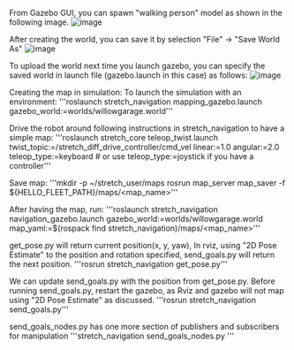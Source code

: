 From Gazebo GUI, you can spawn "walking person" model as shown in the following image.
![image](https://github.com/user-attachments/assets/fa5eb445-1b0f-48dd-a7c2-b9f8992bc962)

After creating the world, you can save it by selection "File" -> "Save World As"
![image](https://github.com/user-attachments/assets/63c95f1b-ac60-4e57-b425-357e152c5fa6)

To upload the world next time you launch gazebo, you can specify the saved world in launch file (gazebo.launch in this case) as follows:
![image](https://github.com/user-attachments/assets/5ae549b5-3931-4d8f-b6f3-cc32d035ce5a)

Creating the map in simulation:
To launch the simulation with an environment:
'''roslaunch stretch_navigation mapping_gazebo.launch gazebo_world:=worlds/willowgarage.world'''

Drive the robot around following instructions in stretch_navigation to have a simple map:
'''roslaunch stretch_core teleop_twist.launch twist_topic:=/stretch_diff_drive_controller/cmd_vel linear:=1.0 angular:=2.0 teleop_type:=keyboard # or use teleop_type:=joystick if you have a controller'''

Save map:
'''mkdir -p ~/stretch_user/maps
rosrun map_server map_saver -f ${HELLO_FLEET_PATH}/maps/<map_name>'''

After having the map, run:
'''roslaunch stretch_navigation navigation_gazebo.launch gazebo_world:=worlds/willowgarage.world map_yaml:=$(rospack find stretch_navigation)/maps/<map_name>'''

get_pose.py will return current position(x, y, yaw), In rviz, using "2D Pose Estimate" to the position and rotation specified, send_goals.py will return the next position. 
'''rosrun stretch_navigation get_pose.py'''

We can update send_goals.py with the position from get_pose.py. Before running send_goals.py, restart the gazebo, as Rviz and gazebo will not map using "2D Pose Estimate" as discussed.
'''rosrun stretch_navigation send_goals.py'''

send_goals_nodes.py has one more section of publishers and subscribers for manipulation
'''stretch_navigation send_goals_nodes.py '''
